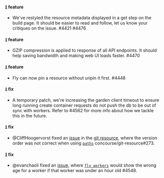 #### <sub><sup><a name="v561-4421" href="#v561-4421">:link:</a></sup></sub> feature

* We've restyled the resource metadata displayed in a get step on the build page. It should be easier to read and follow, let us know your critiques on the issue. #4421 #4476

#### <sub><sup><a name="v561-4470" href="#v561-4470">:link:</a></sup></sub> feature

* GZIP compression is applied to response of all API endpoints. It should help saving bandwidth and making web UI loads faster. #4470

#### <sub><sup><a name="v561-4448" href="#v561-4448">:link:</a></sup></sub> feature

* Fly can now pin a resource without unpin it first. #4448

#### <sub><sup><a name="v561-4562" href="#v561-4562">:link:</a></sup></sub> fix

* A temporary patch, we're increasing the garden client timeout to ensure long running create container requests do not push the db to be out of sync with workers. Refer to #4562 for more info about how we tackle this in the future.

#### <sub><sup><a name="v561-note-git-resource-273" href="#v561-note-git-resource-273">:link:</a></sup></sub> fix

* @CliffHoogervorst fixed an [issue](https://github.com/concourse/git-resource/issues/275) in the [git resource](http://github.com/concourse/git-resource), where the version order was not correct when using [`paths`](https://github.com/concourse/git-resource#source-configuration) concourse/git-resource#273.

#### <sub><sup><a name="v561-note-4548" href="#v561-note-4548">:link:</a></sup></sub> fix

* @evanchaoli fixed an [issue](https://github.com/concourse/concourse/issues/4545), where [`fly workers`](https://concourse-ci.org/administration.html#fly-workers) would show the wrong age for a worker if that worker was under an hour old #4548.
